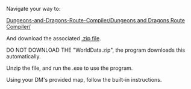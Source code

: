Navigate your way to:

[Dungeons-and-Dragons-Route-Compiler/Dungeons and Dragons Route Compiler/](https://github.com/Foxgirl-Emilia-DM/Dungeons-and-Dragons-Route-Compiler/tree/master/Dungeons%20and%20Dragons%20Route%20Compiler)

And download the associated [.zip file](https://github.com/Foxgirl-Emilia-DM/Dungeons-and-Dragons-Route-Compiler/blob/master/Dungeons%20and%20Dragons%20Route%20Compiler/Dungeons-and-Dragons-Route-Compiler.zip).

DO NOT DOWNLOAD THE "WorldData.zip", the program downloads this automatically.

Unzip the file, and run the .exe to use the program.

Using your DM's provided map, follow the built-in instructions.
